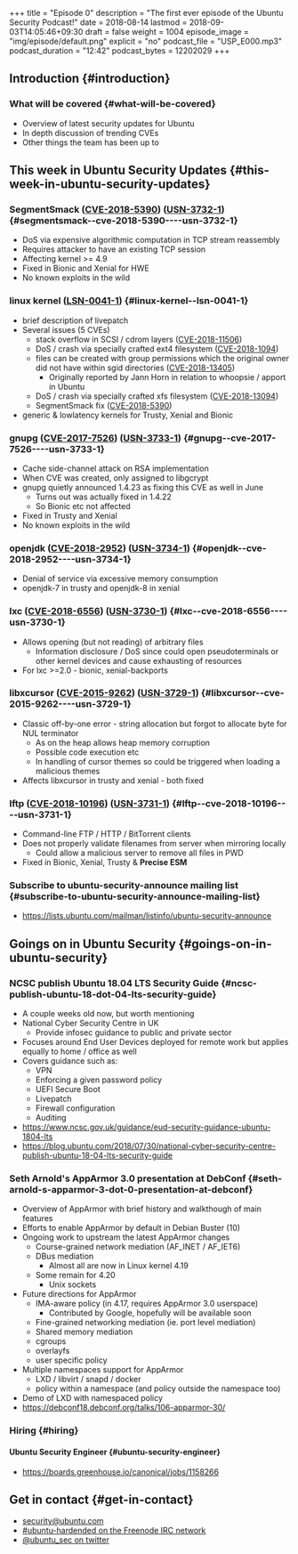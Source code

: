 +++
title = "Episode 0"
description = "The first ever episode of the Ubuntu Security Podcast!"
date = 2018-08-14
lastmod = 2018-09-03T14:05:46+09:30
draft = false
weight = 1004
episode_image = "img/episode/default.png"
explicit = "no"
podcast_file = "USP_E000.mp3"
podcast_duration = "12:42"
podcast_bytes = 12202029
+++

## Introduction {#introduction}


### What will be covered {#what-will-be-covered}

-   Overview of latest security updates for Ubuntu
-   In depth discussion of trending CVEs
-   Other things the team has been up to


## This week in Ubuntu Security Updates {#this-week-in-ubuntu-security-updates}


### SegmentSmack ([CVE-2018-5390](http://people.canonical.com/~ubuntu-security/cve/CVE-2018-5390)) ([USN-3732-1](https://usn.ubuntu.com/3732-1/)) {#segmentsmack--cve-2018-5390----usn-3732-1}

-   DoS via expensive algorithmic computation in TCP stream reassembly
-   Requires attacker to have an existing TCP session
-   Affecting kernel >= 4.9
-   Fixed in Bionic and Xenial for HWE
-   No known exploits in the wild


### linux kernel ([LSN-0041-1](https://lists.ubuntu.com/archives/ubuntu-security-announce/2018-August/004529.html)) {#linux-kernel--lsn-0041-1}

-   brief description of livepatch
-   Several issues (5 CVEs)
    -   stack overflow in SCSI / cdrom layers ([CVE-2018-11506](http://people.canonical.com/~ubuntu-security/cve/CVE-2018-11506))
    -   DoS / crash via specially crafted ext4 filesystem ([CVE-2018-1094](http://people.canonical.com/~ubuntu-security/cve/CVE-2018-1094))
    -   files can be created with group permissions which the original owner did not have within sgid directories ([CVE-2018-13405](http://people.canonical.com/~ubuntu-security/cve/CVE-2018-13405))
        -   Originally reported by Jann Horn in relation to whoopsie / apport in Ubuntu
    -   DoS / crash via specially crafted xfs filesystem ([CVE-2018-13094](http://people.canonical.com/~ubuntu-security/cve/CVE-2018-13094))
    -   SegmentSmack fix ([CVE-2018-5390](http://people.canonical.com/~ubuntu-security/cve/CVE-2018-5390))
-   generic & lowlatency kernels for Trusty, Xenial and Bionic


### gnupg ([CVE-2017-7526](http://people.canonical.com/~ubuntu-security/cve/CVE-2017-7526)) ([USN-3733-1](https://usn.ubuntu.com/3733-1/)) {#gnupg--cve-2017-7526----usn-3733-1}

-   Cache side-channel attack on RSA implementation
-   When CVE was created, only assigned to libgcrypt
-   gnupg quietly announced 1.4.23 as fixing this CVE as well in June
    -   Turns out was actually fixed in 1.4.22
    -   So Bionic etc not affected
-   Fixed in Trusty and Xenial
-   No known exploits in the wild


### openjdk ([CVE-2018-2952](http://people.canonical.com/~ubuntu-security/cve/CVE-2018-2952)) ([USN-3734-1](https://usn.ubuntu.com/3734-1/)) {#openjdk--cve-2018-2952----usn-3734-1}

-   Denial of service via excessive memory consumption
-   openjdk-7 in trusty and openjdk-8 in xenial


### lxc ([CVE-2018-6556](http://people.canonical.com/~ubuntu-security/cve/CVE-2018-6556)) ([USN-3730-1](https://usn.ubuntu.com/3730-1/)) {#lxc--cve-2018-6556----usn-3730-1}

-   Allows opening (but not reading) of arbitrary files
    -   Information disclosure / DoS since could open pseudoterminals or other kernel devices and cause exhausting of resources
-   For lxc >=2.0 - bionic, xenial-backports


### libxcursor ([CVE-2015-9262](http://people.canonical.com/~ubuntu-security/cve/CVE-2015-9262)) ([USN-3729-1](https://usn.ubuntu.com/3729-1/)) {#libxcursor--cve-2015-9262----usn-3729-1}

-   Classic off-by-one error - string allocation but forgot to allocate byte for NUL terminator
    -   As on the heap allows heap memory corruption
    -   Possible code execution etc
    -   In handling of cursor themes so could be triggered when loading a malicious themes
-   Affects libxcursor in trusty and xenial - both fixed


### lftp ([CVE-2018-10196](http://people.canonical.com/~ubuntu-security/cve/CVE-2018-10196)) ([USN-3731-1](https://usn.ubuntu.com/3731-1/)) {#lftp--cve-2018-10196----usn-3731-1}

-   Command-line FTP / HTTP / BitTorrent clients
-   Does not properly validate filenames from server when mirroring locally
    -   Could allow a malicious server to remove all files in PWD
-   Fixed in Bionic, Xenial, Trusty & **Precise ESM**


### Subscribe to ubuntu-security-announce mailing list {#subscribe-to-ubuntu-security-announce-mailing-list}

-   <https://lists.ubuntu.com/mailman/listinfo/ubuntu-security-announce>


## Goings on in Ubuntu Security {#goings-on-in-ubuntu-security}


### NCSC publish Ubuntu 18.04 LTS Security Guide {#ncsc-publish-ubuntu-18-dot-04-lts-security-guide}

-   A couple weeks old now, but worth mentioning
-   National Cyber Security Centre in UK
    -   Provide infosec guidance to public and private sector
-   Focuses around End User Devices deployed for remote work but applies equally to home / office as well
-   Covers guidance such as:
    -   VPN
    -   Enforcing a given password policy
    -   UEFI Secure Boot
    -   Livepatch
    -   Firewall configuration
    -   Auditing
-   <https://www.ncsc.gov.uk/guidance/eud-security-guidance-ubuntu-1804-lts>
-   <https://blog.ubuntu.com/2018/07/30/national-cyber-security-centre-publish-ubuntu-18-04-lts-security-guide>


### Seth Arnold's AppArmor 3.0 presentation at DebConf {#seth-arnold-s-apparmor-3-dot-0-presentation-at-debconf}

-   Overview of AppArmor with brief history and walkthough of main features
-   Efforts to enable AppArmor by default in Debian Buster (10)
-   Ongoing work to upstream the latest AppArmor changes
    -   Course-grained network mediation (AF\_INET / AF\_IET6)
    -   DBus mediation
        -   Almost all are now in Linux kernel 4.19
    -   Some remain for 4.20
        -   Unix sockets
-   Future directions for AppArmor
    -   IMA-aware policy (in 4.17, requires AppArmor 3.0 userspace)
        -   Contributed by Google, hopefully will be available soon
    -   Fine-grained networking mediation (ie. port level mediation)
    -   Shared memory mediation
    -   cgroups
    -   overlayfs
    -   user specific policy
-   Multiple namespaces support for AppArmor
    -   LXD / libvirt / snapd / docker
    -   policy within a namespace (and policy outside the namespace too)
-   Demo of LXD with namespaced policy
-   <https://debconf18.debconf.org/talks/106-apparmor-30/>


### Hiring {#hiring}


#### Ubuntu Security Engineer {#ubuntu-security-engineer}

-   <https://boards.greenhouse.io/canonical/jobs/1158266>


## Get in contact {#get-in-contact}

-   [security@ubuntu.com](mailto:security@ubuntu.com)
-   [#ubuntu-hardended on the Freenode IRC network](http://webchat.freenode.net?channels=%2523ubuntu-hardened&uio=d4)
-   [@ubuntu\_sec on twitter](https://twitter.com/ubuntu%5Fsec)